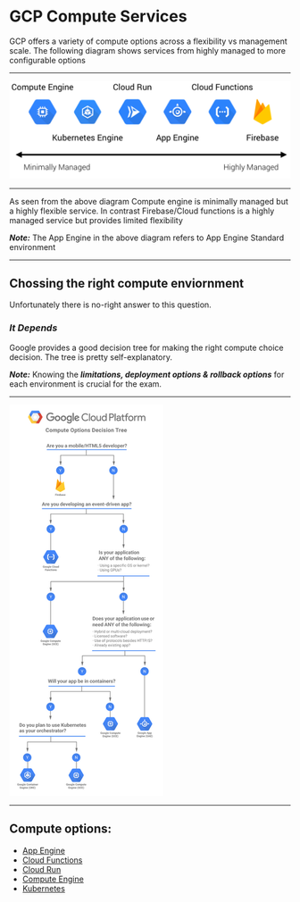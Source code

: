# GCP Compute Services

GCP offers a variety of compute options across a flexibility vs management scale. The following diagram shows services from highly managed to more configurable options

---

![Managed vs Flexible Compute Scale](./managed.png)

---

As seen from the above diagram Compute engine is minimally managed but a highly flexible service. In contrast Firebase/Cloud functions is a highly managed service but provides limited flexibility

***Note:*** The App Engine in the above diagram refers to App Engine Standard environment

---

## **Chossing the right compute enviornment**

Unfortunately there is no-right answer to this question.

### ***It Depends***

Google provides a good decision tree for making the right compute choice decision. The tree is pretty self-explanatory.

***Note:*** Knowing the ***limitations, deployment options & rollback options*** for each environment is crucial for the exam. 

---

![Decision Tree](./decisiontree.png)

---

## Compute options: 
 - [App Engine](./AppEngine/appengine.md)
 - [Cloud Functions](./CloudFunctions/cloudfunctions.md)
 - [Cloud Run](./CloudRun/cloudrun.md)
 - [Compute Engine](./ComputeEngine/computeengine.md)
 - [Kubernetes](./Kubernetes/kubernetes.md)